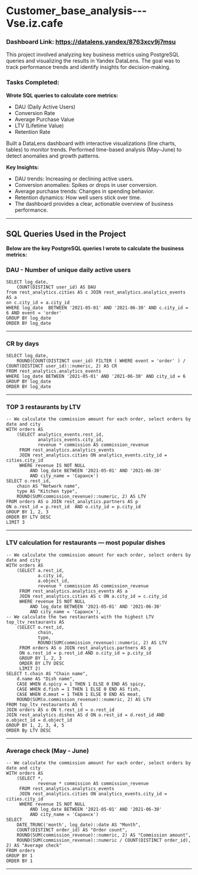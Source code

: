 # Customer_base_analysis---Vse.iz.cafe

### Dashboard Link: https://datalens.yandex/8763xcv9j7msu

This project involved analyzing key business metrics using PostgreSQL queries and visualizing the results in Yandex DataLens. The goal was to track performance trends and identify insights for decision-making.

### Tasks Completed:

**Wrote SQL queries to calculate core metrics:**
- DAU (Daily Active Users)
- Conversion Rate
- Average Purchase Value
- LTV (Lifetime Value)
- Retention Rate

Built a DataLens dashboard with interactive visualizations (line charts, tables) to monitor trends.
Performed time-based analysis (May–June) to detect anomalies and growth patterns.

**Key Insights:**
- DAU trends: Increasing or declining active users.
- Conversion anomalies: Spikes or drops in user conversion.
- Average purchase trends: Changes in spending behavior.
- Retention dynamics: How well users stick over time.
- The dashboard provides a clear, actionable overview of business performance.

---

## SQL Queries Used in the Project
**Below are the key PostgreSQL queries I wrote to calculate the business metrics:**

### DAU - Number of unique daily active users 
```
SELECT log_date,
    COUNT(DISTINCT user_id) AS DAU
from rest_analytics.cities AS c JOIN rest_analytics.analytics_events AS a
on c.city_id = a.city_id
WHERE log_date  BETWEEN '2021-05-01' AND '2021-06-30' AND c.city_id = 6 AND event = 'order'
GROUP BY log_date
ORDER BY log_date
```
---
### CR by days
```
SELECT log_date,
    ROUND(COUNT(DISTINCT user_id) FILTER ( WHERE event = 'order' ) / COUNT(DISTINCT user_id)::numeric, 2) AS CR 
FROM rest_analytics.analytics_events
WHERE log_date BETWEEN '2021-05-01' AND '2021-06-30' AND city_id = 6 
GROUP BY log_date
ORDER BY log_date
```
---
### TOP 3 restaurants by LTV
```
-- We calculate the commission amount for each order, select orders by date and city
WITH orders AS
    (SELECT analytics_events.rest_id,
            analytics_events.city_id,
            revenue * commission AS commission_revenue
     FROM rest_analytics.analytics_events
     JOIN rest_analytics.cities ON analytics_events.city_id = cities.city_id
     WHERE revenue IS NOT NULL
         AND log_date BETWEEN '2021-05-01' AND '2021-06-30'
         AND city_name = 'Саранск')
SELECT o.rest_id,
    chain AS "Network name",
    type AS "Kitchen type",
    ROUND(SUM(commission_revenue)::numeric, 2) AS LTV
FROM orders AS o JOIN rest_analytics.partners AS p
ON o.rest_id = p.rest_id  AND o.city_id = p.city_id
GROUP BY 1, 2, 3 
ORDER BY LTV DESC
LIMIT 3
```
---
### LTV calculation for restaurants — most popular dishes
```
-- We calculate the commission amount for each order, select orders by date and city
WITH orders AS
    (SELECT a.rest_id,
            a.city_id,
            a.object_id,
            revenue * commission AS commission_revenue
     FROM rest_analytics.analytics_events AS a
     JOIN rest_analytics.cities AS c ON a.city_id = c.city_id
     WHERE revenue IS NOT NULL
         AND log_date BETWEEN '2021-05-01' AND '2021-06-30'
         AND city_name = 'Саранск'), 
-- We calculate the two restaurants with the highest LTV 
top_ltv_restaurants AS
    (SELECT o.rest_id,
            chain,
            type,
            ROUND(SUM(commission_revenue)::numeric, 2) AS LTV
     FROM orders AS o JOIN rest_analytics.partners AS p 
     ON o.rest_id = p.rest_id AND o.city_id = p.city_id
     GROUP BY 1, 2, 3
     ORDER BY LTV DESC
     LIMIT 2)
SELECT t.chain AS "Chain name",
    d.name AS "Dish name",
    CASE WHEN d.spicy = 1 THEN 1 ELSE 0 END AS spicy,
    CASE WHEN d.fish = 1 THEN 1 ELSE 0 END AS fish,
    CASE WHEN d.meat = 1 THEN 1 ELSE 0 END AS meat,
    ROUND(SUM(o.commission_revenue)::numeric, 2) AS LTV
FROM top_ltv_restaurants AS t
JOIN orders AS o ON t.rest_id = o.rest_id
JOIN rest_analytics.dishes AS d ON o.rest_id = d.rest_id AND o.object_id = d.object_id
GROUP BY 1, 2, 3, 4, 5
ORDER By LTV DESC
```
---
### Average check (May - June)
```
-- We calculate the commission amount for each order, select orders by date and city
WITH orders AS
    (SELECT *,
            revenue * commission AS commission_revenue
     FROM rest_analytics.analytics_events
     JOIN rest_analytics.cities ON analytics_events.city_id = cities.city_id
     WHERE revenue IS NOT NULL
         AND log_date BETWEEN '2021-05-01' AND '2021-06-30'
         AND city_name = 'Саранск')
SELECT 
    DATE_TRUNC('month', log_date)::date AS "Month",
    COUNT(DISTINCT order_id) AS "Order count",
    ROUND(SUM(commission_revenue)::numeric, 2) AS "Commission amount",
    ROUND(SUM(commission_revenue)::numeric / COUNT(DISTINCT order_id), 2) AS "Average check"
FROM orders
GROUP BY 1
ORDER BY 1
```
---
